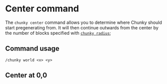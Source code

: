 # Center command

The `chunky center` command allows you to determine where Chunky should start
pregenerating from. It will then continue outwards from the center by the number
of blocks specified with [`chunky radius`](./radius.md);

## Command usage

```
/chunky world <x> <y>
```

## Center at 0,0



